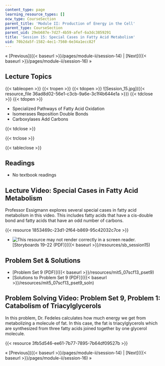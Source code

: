 ```yaml
---
content_type: page
learning_resource_types: []
ocw_type: CourseSection
parent_title: 'Module II: Production of Energy in the Cell'
parent_type: CourseSection
parent_uid: 29eb687e-7d27-4b59-afef-6a3dc3859291
title: 'Session 15: Special Cases in Fatty Acid Metabolism'
uid: 70b2da5f-1582-4ec1-7560-6e34a1ecc82f
---
```


« [Previous]({{< baseurl >}}/pages/module-ii/session-14) | [Next]({{< baseurl >}}/pages/module-ii/session-16) »

Lecture Topics
--------------

{{< tableopen >}}
{{< tropen >}}
{{< tdopen >}}
![Session_15.jpg]({{< resource_file 36ad8d02-56e1-c3cb-9a6e-3c1f4b644e1a >}})
{{< tdclose >}}
{{< tdopen >}}


*   Specialized Pathways of Fatty Acid Oxidation
*   Isomerases Reposition Double Bonds
*   Carboxylases Add Carbons


{{< tdclose >}}

{{< trclose >}}

{{< tableclose >}}

Readings
--------

*   No textbook readings

Lecture Video: Special Cases in Fatty Acid Metabolism
-----------------------------------------------------

Professor Essigmann explores several special cases in fatty acid metabolism in this video. This includes fatty acids that have a cis-double bond and fatty acids that have an odd number of carbons.

{{< resource 1853469c-23d1-2f64-b869-95c42032c7ce >}}

*   ![This resource may not render correctly in a screen reader.](/images/inacessible.gif)[Storyboards 19–22 (PDF)]({{< baseurl >}}/resources/sb_session15)

Problem Set & Solutions
-----------------------

*   [Problem Set 9 (PDF)]({{< baseurl >}}/resources/mit5_07scf13_pset9)
*   [Solutions to Problem Set 9 (PDF)]({{< baseurl >}}/resources/mit5_07scf13_pset9_soln)

Problem Solving Video: Problem Set 9, Problem 1: Catabolism of Triacylglycerols
-------------------------------------------------------------------------------

In this problem, Dr. Fedeles calculates how much energy we get from metabolizing a molecule of fat. In this case, the fat is triacylglycerols which are synthesized from three fatty acids joined together by one glycerol molecule.

{{< resource 3fb5d546-ee61-7b77-7895-7b64df09527b >}}

« [Previous]({{< baseurl >}}/pages/module-ii/session-14) | [Next]({{< baseurl >}}/pages/module-ii/session-16) »